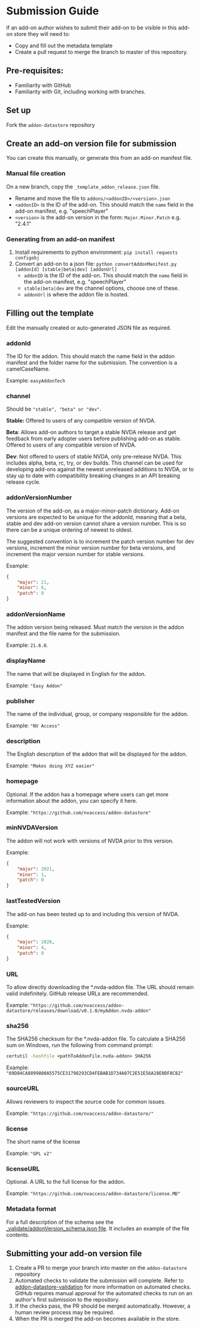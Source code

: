 # Submission Guide

If an add-on author wishes to submit their add-on to be visible in this add-on store they will need to:
- Copy and fill out the metadata template
- Create a pull request to merge the branch to master of this repository.

## Pre-requisites:
- Familiarity with GitHub
- Familiarity with Git, including working with branches.

## Set up
Fork the `addon-datastore` repository

## Create an add-on version file for submission
You can create this manually, or generate this from an add-on manifest file.

### Manual file creation
On a new branch, copy the `_template_addon_release.json` file. 
- Rename and move the file to `addons/<addonID>/<version>.json`
- `<addonID>` is the ID of the add-on. This should match the `name` field in the add-on manifest, e.g. "speechPlayer"
- `<version>` is the add-on version in the form: `Major.Minor.Patch` e.g. "2.4.1"

### Generating from an add-on manifest
1. Install requirements to python environment:
`pip install requests configobj`
1. Convert an add-on to a json file:
`python convertAddonManifest.py [addonId] [stable|beta|dev] [addonUrl]`
	- `addonID` is the ID of the add-on. This should match the `name` field in the add-on manifest, e.g. "speechPlayer"
	- `stable|beta|dev` are the channel options, choose one of these.
	- `addonUrl` is where the addon file is hosted.

## Filling out the template
Edit the manually created or auto-generated JSON file as required.
### addonId
The ID for the addon.
This should match the name field in the addon manifest and the folder name for the submission.
The convention is a camelCaseName.

Example: `easyAddonTech`

### channel
Should be `"stable", "beta" or "dev"`.

**Stable:** Offered to users of any compatible version of NVDA.

**Beta**: Allows add-on authors to target a stable NVDA release and get feedback from early adopter users before publishing add-on as stable.
Offered to users of any compatible version of NVDA.

**Dev**: Not offered to users of stable NVDA, only pre-release NVDA.
This includes alpha, beta, rc, try, or dev builds.
This channel can be used for developing add-ons against the newest unreleased additions to NVDA, or to stay up to date with compatibility breaking changes in an API breaking release cycle.

### addonVersionNumber
The version of the add-on, as a major-minor-patch dictionary.
Add-on versions are expected to be unique for the addonId,
meaning that a beta, stable and dev add-on version cannot share a version number.
This is so there can be a unique ordering of newest to oldest.

The suggested convention is to increment the patch version number for dev versions,
increment the minor version number for beta versions,
and increment the major version number for stable versions.

Example:
```json
{
	"major": 21,
	"minor": 6,
	"patch": 0
}
```

### addonVersionName
The addon version being released.
Must match the version in the addon manifest and the file name for the submission.

Example: `21.6.0`.

### displayName
The name that will be displayed in English for the addon.

Example: `"Easy Addon"`

### publisher
The name of the individual, group, or company responsible for the addon.

Example: `"NV Access"`

### description
The English description of the addon that will be displayed for the addon.
	
Example: `"Makes doing XYZ easier"`

### homepage
Optional.
If the addon has a homepage where users can get more information about the addon, you can specify it here.

Example: `"https://github.com/nvaccess/addon-datastore"`

### minNVDAVersion
The addon will not work with versions of NVDA prior to this version.

Example:
```json
{
	"major": 2021,
	"minor": 1,
	"patch": 0
}
```

### lastTestedVersion
The add-on has been tested up to and including this version of NVDA.

Example:
```json
{
	"major": 2020,
	"minor": 4,
	"patch": 0
}
```

### URL
To allow directly downloading the *.nvda-addon file.
The URL should remain valid indefinitely.
GitHub release URLs are recommended.

Example: `"https://github.com/nvaccess/addon-datastore/releases/download/v0.1.0/myAddon.nvda-addon"`

### sha256
The SHA256 checksum for the *.nvda-addon file.
To calculate a SHA256 sum on Windows, run the following from command prompt:

```cmd
certutil -hashfile <pathToAddonFile.nvda-addon> SHA256
```

Example: `"69D84CA8899800A5575CE31798293CD4FEBAB1D734A07C2E51E56A28E0DF8C82"`

### sourceURL
Allows reviewers to inspect the source code for common issues.

Example: `"https://github.com/nvaccess/addon-datastore/"`

### license
The short name of the license

Example: `"GPL v2"`

### licenseURL
Optional.
A URL to the full license for the addon.

Example: `"https://github.com/nvaccess/addon-datastore/license.MD"`

### Metadata format
For a full description of the schema see the
[_validate/addonVersion_schema.json file](https://github.com/nvaccess/addon-datastore-validation/blob/main/_validate/addonVersion_schema.json).
It includes an example of the file contents.

## Submitting your add-on version file
1. Create a PR to merge your branch into master on the `addon-datastore` repository
1. Automated checks to validate the submission will complete.
Refer to [addon-datastore-validation](https://github.com/nvaccess/addon-datastore-validation) for more information on automated checks.
GitHub requires manual approval for the automated checks to run on an author's first submission to the repository.
1. If the checks pass, the PR should be merged automatically.
However, a human review process may be required.
1. When the PR is merged the add-on becomes available in the store.
